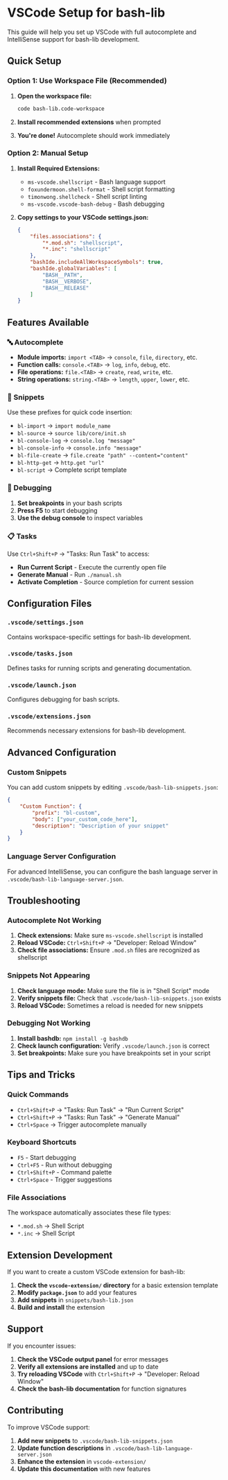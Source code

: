 # VSCode Setup for bash-lib

This guide will help you set up VSCode with full autocomplete and IntelliSense support for bash-lib development.

## Quick Setup

### Option 1: Use Workspace File (Recommended)

1. **Open the workspace file:**
   ```bash
   code bash-lib.code-workspace
   ```

2. **Install recommended extensions** when prompted

3. **You're done!** Autocomplete should work immediately

### Option 2: Manual Setup

1. **Install Required Extensions:**
   - `ms-vscode.shellscript` - Bash language support
   - `foxundermoon.shell-format` - Shell script formatting
   - `timonwong.shellcheck` - Shell script linting
   - `ms-vscode.vscode-bash-debug` - Bash debugging

2. **Copy settings to your VSCode settings.json:**
   ```json
   {
       "files.associations": {
           "*.mod.sh": "shellscript",
           "*.inc": "shellscript"
       },
       "bashIde.includeAllWorkspaceSymbols": true,
       "bashIde.globalVariables": [
           "BASH__PATH",
           "BASH__VERBOSE",
           "BASH__RELEASE"
       ]
   }
   ```

## Features Available

### 🔤 Autocomplete

- **Module imports:** `import <TAB>` → `console`, `file`, `directory`, etc.
- **Function calls:** `console.<TAB>` → `log`, `info`, `debug`, etc.
- **File operations:** `file.<TAB>` → `create`, `read`, `write`, etc.
- **String operations:** `string.<TAB>` → `length`, `upper`, `lower`, etc.

### 📝 Snippets

Use these prefixes for quick code insertion:

- `bl-import` → `import module_name`
- `bl-source` → `source lib/core/init.sh`
- `bl-console-log` → `console.log "message"`
- `bl-console-info` → `console.info "message"`
- `bl-file-create` → `file.create "path" --content="content"`
- `bl-http-get` → `http.get "url"`
- `bl-script` → Complete script template

### 🐛 Debugging

1. **Set breakpoints** in your bash scripts
2. **Press F5** to start debugging
3. **Use the debug console** to inspect variables

### 📋 Tasks

Use `Ctrl+Shift+P` → "Tasks: Run Task" to access:

- **Run Current Script** - Execute the currently open file
- **Generate Manual** - Run `./manual.sh`
- **Activate Completion** - Source completion for current session

## Configuration Files

### `.vscode/settings.json`
Contains workspace-specific settings for bash-lib development.

### `.vscode/tasks.json`
Defines tasks for running scripts and generating documentation.

### `.vscode/launch.json`
Configures debugging for bash scripts.

### `.vscode/extensions.json`
Recommends necessary extensions for bash-lib development.

## Advanced Configuration

### Custom Snippets

You can add custom snippets by editing `.vscode/bash-lib-snippets.json`:

```json
{
    "Custom Function": {
        "prefix": "bl-custom",
        "body": ["your_custom_code_here"],
        "description": "Description of your snippet"
    }
}
```

### Language Server Configuration

For advanced IntelliSense, you can configure the bash language server in `.vscode/bash-lib-language-server.json`.

## Troubleshooting

### Autocomplete Not Working

1. **Check extensions:** Make sure `ms-vscode.shellscript` is installed
2. **Reload VSCode:** `Ctrl+Shift+P` → "Developer: Reload Window"
3. **Check file associations:** Ensure `.mod.sh` files are recognized as shellscript

### Snippets Not Appearing

1. **Check language mode:** Make sure the file is in "Shell Script" mode
2. **Verify snippets file:** Check that `.vscode/bash-lib-snippets.json` exists
3. **Reload VSCode:** Sometimes a reload is needed for new snippets

### Debugging Not Working

1. **Install bashdb:** `npm install -g bashdb`
2. **Check launch configuration:** Verify `.vscode/launch.json` is correct
3. **Set breakpoints:** Make sure you have breakpoints set in your script

## Tips and Tricks

### Quick Commands

- `Ctrl+Shift+P` → "Tasks: Run Task" → "Run Current Script"
- `Ctrl+Shift+P` → "Tasks: Run Task" → "Generate Manual"
- `Ctrl+Space` → Trigger autocomplete manually

### Keyboard Shortcuts

- `F5` - Start debugging
- `Ctrl+F5` - Run without debugging
- `Ctrl+Shift+P` - Command palette
- `Ctrl+Space` - Trigger suggestions

### File Associations

The workspace automatically associates these file types:
- `*.mod.sh` → Shell Script
- `*.inc` → Shell Script

## Extension Development

If you want to create a custom VSCode extension for bash-lib:

1. **Check the `vscode-extension/` directory** for a basic extension template
2. **Modify `package.json`** to add your features
3. **Add snippets** in `snippets/bash-lib.json`
4. **Build and install** the extension

## Support

If you encounter issues:

1. **Check the VSCode output panel** for error messages
2. **Verify all extensions are installed** and up to date
3. **Try reloading VSCode** with `Ctrl+Shift+P` → "Developer: Reload Window"
4. **Check the bash-lib documentation** for function signatures

## Contributing

To improve VSCode support:

1. **Add new snippets** to `.vscode/bash-lib-snippets.json`
2. **Update function descriptions** in `.vscode/bash-lib-language-server.json`
3. **Enhance the extension** in `vscode-extension/`
4. **Update this documentation** with new features
